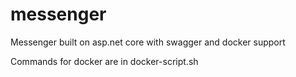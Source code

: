 # messenger
Messenger built on asp.net core with swagger and docker support

Commands for docker are in docker-script.sh
